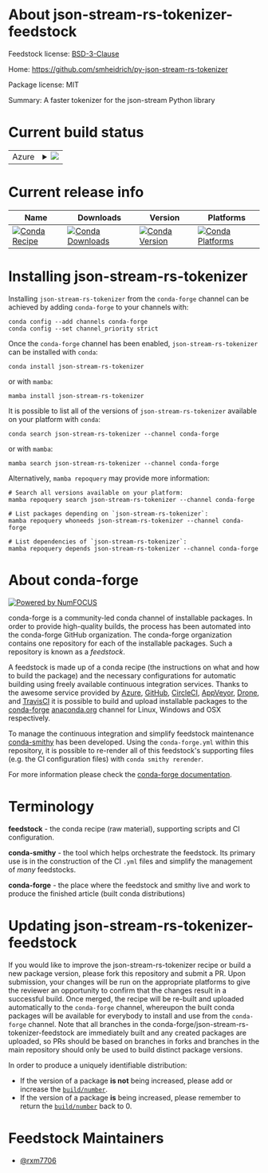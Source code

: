 About json-stream-rs-tokenizer-feedstock
========================================

Feedstock license: [BSD-3-Clause](https://github.com/conda-forge/json-stream-rs-tokenizer-feedstock/blob/main/LICENSE.txt)

Home: https://github.com/smheidrich/py-json-stream-rs-tokenizer

Package license: MIT

Summary: A faster tokenizer for the json-stream Python library

Current build status
====================


<table>
    
  <tr>
    <td>Azure</td>
    <td>
      <details>
        <summary>
          <a href="https://dev.azure.com/conda-forge/feedstock-builds/_build/latest?definitionId=19485&branchName=main">
            <img src="https://dev.azure.com/conda-forge/feedstock-builds/_apis/build/status/json-stream-rs-tokenizer-feedstock?branchName=main">
          </a>
        </summary>
        <table>
          <thead><tr><th>Variant</th><th>Status</th></tr></thead>
          <tbody><tr>
              <td>linux_64_python3.10.____cpython</td>
              <td>
                <a href="https://dev.azure.com/conda-forge/feedstock-builds/_build/latest?definitionId=19485&branchName=main">
                  <img src="https://dev.azure.com/conda-forge/feedstock-builds/_apis/build/status/json-stream-rs-tokenizer-feedstock?branchName=main&jobName=linux&configuration=linux%20linux_64_python3.10.____cpython" alt="variant">
                </a>
              </td>
            </tr><tr>
              <td>linux_64_python3.11.____cpython</td>
              <td>
                <a href="https://dev.azure.com/conda-forge/feedstock-builds/_build/latest?definitionId=19485&branchName=main">
                  <img src="https://dev.azure.com/conda-forge/feedstock-builds/_apis/build/status/json-stream-rs-tokenizer-feedstock?branchName=main&jobName=linux&configuration=linux%20linux_64_python3.11.____cpython" alt="variant">
                </a>
              </td>
            </tr><tr>
              <td>linux_64_python3.12.____cpython</td>
              <td>
                <a href="https://dev.azure.com/conda-forge/feedstock-builds/_build/latest?definitionId=19485&branchName=main">
                  <img src="https://dev.azure.com/conda-forge/feedstock-builds/_apis/build/status/json-stream-rs-tokenizer-feedstock?branchName=main&jobName=linux&configuration=linux%20linux_64_python3.12.____cpython" alt="variant">
                </a>
              </td>
            </tr><tr>
              <td>linux_64_python3.13.____cp313</td>
              <td>
                <a href="https://dev.azure.com/conda-forge/feedstock-builds/_build/latest?definitionId=19485&branchName=main">
                  <img src="https://dev.azure.com/conda-forge/feedstock-builds/_apis/build/status/json-stream-rs-tokenizer-feedstock?branchName=main&jobName=linux&configuration=linux%20linux_64_python3.13.____cp313" alt="variant">
                </a>
              </td>
            </tr><tr>
              <td>linux_64_python3.14.____cp314</td>
              <td>
                <a href="https://dev.azure.com/conda-forge/feedstock-builds/_build/latest?definitionId=19485&branchName=main">
                  <img src="https://dev.azure.com/conda-forge/feedstock-builds/_apis/build/status/json-stream-rs-tokenizer-feedstock?branchName=main&jobName=linux&configuration=linux%20linux_64_python3.14.____cp314" alt="variant">
                </a>
              </td>
            </tr><tr>
              <td>osx_64_python3.10.____cpython</td>
              <td>
                <a href="https://dev.azure.com/conda-forge/feedstock-builds/_build/latest?definitionId=19485&branchName=main">
                  <img src="https://dev.azure.com/conda-forge/feedstock-builds/_apis/build/status/json-stream-rs-tokenizer-feedstock?branchName=main&jobName=osx&configuration=osx%20osx_64_python3.10.____cpython" alt="variant">
                </a>
              </td>
            </tr><tr>
              <td>osx_64_python3.11.____cpython</td>
              <td>
                <a href="https://dev.azure.com/conda-forge/feedstock-builds/_build/latest?definitionId=19485&branchName=main">
                  <img src="https://dev.azure.com/conda-forge/feedstock-builds/_apis/build/status/json-stream-rs-tokenizer-feedstock?branchName=main&jobName=osx&configuration=osx%20osx_64_python3.11.____cpython" alt="variant">
                </a>
              </td>
            </tr><tr>
              <td>osx_64_python3.12.____cpython</td>
              <td>
                <a href="https://dev.azure.com/conda-forge/feedstock-builds/_build/latest?definitionId=19485&branchName=main">
                  <img src="https://dev.azure.com/conda-forge/feedstock-builds/_apis/build/status/json-stream-rs-tokenizer-feedstock?branchName=main&jobName=osx&configuration=osx%20osx_64_python3.12.____cpython" alt="variant">
                </a>
              </td>
            </tr><tr>
              <td>osx_64_python3.13.____cp313</td>
              <td>
                <a href="https://dev.azure.com/conda-forge/feedstock-builds/_build/latest?definitionId=19485&branchName=main">
                  <img src="https://dev.azure.com/conda-forge/feedstock-builds/_apis/build/status/json-stream-rs-tokenizer-feedstock?branchName=main&jobName=osx&configuration=osx%20osx_64_python3.13.____cp313" alt="variant">
                </a>
              </td>
            </tr><tr>
              <td>osx_64_python3.14.____cp314</td>
              <td>
                <a href="https://dev.azure.com/conda-forge/feedstock-builds/_build/latest?definitionId=19485&branchName=main">
                  <img src="https://dev.azure.com/conda-forge/feedstock-builds/_apis/build/status/json-stream-rs-tokenizer-feedstock?branchName=main&jobName=osx&configuration=osx%20osx_64_python3.14.____cp314" alt="variant">
                </a>
              </td>
            </tr><tr>
              <td>win_64_python3.10.____cpython</td>
              <td>
                <a href="https://dev.azure.com/conda-forge/feedstock-builds/_build/latest?definitionId=19485&branchName=main">
                  <img src="https://dev.azure.com/conda-forge/feedstock-builds/_apis/build/status/json-stream-rs-tokenizer-feedstock?branchName=main&jobName=win&configuration=win%20win_64_python3.10.____cpython" alt="variant">
                </a>
              </td>
            </tr><tr>
              <td>win_64_python3.11.____cpython</td>
              <td>
                <a href="https://dev.azure.com/conda-forge/feedstock-builds/_build/latest?definitionId=19485&branchName=main">
                  <img src="https://dev.azure.com/conda-forge/feedstock-builds/_apis/build/status/json-stream-rs-tokenizer-feedstock?branchName=main&jobName=win&configuration=win%20win_64_python3.11.____cpython" alt="variant">
                </a>
              </td>
            </tr><tr>
              <td>win_64_python3.12.____cpython</td>
              <td>
                <a href="https://dev.azure.com/conda-forge/feedstock-builds/_build/latest?definitionId=19485&branchName=main">
                  <img src="https://dev.azure.com/conda-forge/feedstock-builds/_apis/build/status/json-stream-rs-tokenizer-feedstock?branchName=main&jobName=win&configuration=win%20win_64_python3.12.____cpython" alt="variant">
                </a>
              </td>
            </tr><tr>
              <td>win_64_python3.13.____cp313</td>
              <td>
                <a href="https://dev.azure.com/conda-forge/feedstock-builds/_build/latest?definitionId=19485&branchName=main">
                  <img src="https://dev.azure.com/conda-forge/feedstock-builds/_apis/build/status/json-stream-rs-tokenizer-feedstock?branchName=main&jobName=win&configuration=win%20win_64_python3.13.____cp313" alt="variant">
                </a>
              </td>
            </tr><tr>
              <td>win_64_python3.14.____cp314</td>
              <td>
                <a href="https://dev.azure.com/conda-forge/feedstock-builds/_build/latest?definitionId=19485&branchName=main">
                  <img src="https://dev.azure.com/conda-forge/feedstock-builds/_apis/build/status/json-stream-rs-tokenizer-feedstock?branchName=main&jobName=win&configuration=win%20win_64_python3.14.____cp314" alt="variant">
                </a>
              </td>
            </tr>
          </tbody>
        </table>
      </details>
    </td>
  </tr>
</table>

Current release info
====================

| Name | Downloads | Version | Platforms |
| --- | --- | --- | --- |
| [![Conda Recipe](https://img.shields.io/badge/recipe-json--stream--rs--tokenizer-green.svg)](https://anaconda.org/conda-forge/json-stream-rs-tokenizer) | [![Conda Downloads](https://img.shields.io/conda/dn/conda-forge/json-stream-rs-tokenizer.svg)](https://anaconda.org/conda-forge/json-stream-rs-tokenizer) | [![Conda Version](https://img.shields.io/conda/vn/conda-forge/json-stream-rs-tokenizer.svg)](https://anaconda.org/conda-forge/json-stream-rs-tokenizer) | [![Conda Platforms](https://img.shields.io/conda/pn/conda-forge/json-stream-rs-tokenizer.svg)](https://anaconda.org/conda-forge/json-stream-rs-tokenizer) |

Installing json-stream-rs-tokenizer
===================================

Installing `json-stream-rs-tokenizer` from the `conda-forge` channel can be achieved by adding `conda-forge` to your channels with:

```
conda config --add channels conda-forge
conda config --set channel_priority strict
```

Once the `conda-forge` channel has been enabled, `json-stream-rs-tokenizer` can be installed with `conda`:

```
conda install json-stream-rs-tokenizer
```

or with `mamba`:

```
mamba install json-stream-rs-tokenizer
```

It is possible to list all of the versions of `json-stream-rs-tokenizer` available on your platform with `conda`:

```
conda search json-stream-rs-tokenizer --channel conda-forge
```

or with `mamba`:

```
mamba search json-stream-rs-tokenizer --channel conda-forge
```

Alternatively, `mamba repoquery` may provide more information:

```
# Search all versions available on your platform:
mamba repoquery search json-stream-rs-tokenizer --channel conda-forge

# List packages depending on `json-stream-rs-tokenizer`:
mamba repoquery whoneeds json-stream-rs-tokenizer --channel conda-forge

# List dependencies of `json-stream-rs-tokenizer`:
mamba repoquery depends json-stream-rs-tokenizer --channel conda-forge
```


About conda-forge
=================

[![Powered by
NumFOCUS](https://img.shields.io/badge/powered%20by-NumFOCUS-orange.svg?style=flat&colorA=E1523D&colorB=007D8A)](https://numfocus.org)

conda-forge is a community-led conda channel of installable packages.
In order to provide high-quality builds, the process has been automated into the
conda-forge GitHub organization. The conda-forge organization contains one repository
for each of the installable packages. Such a repository is known as a *feedstock*.

A feedstock is made up of a conda recipe (the instructions on what and how to build
the package) and the necessary configurations for automatic building using freely
available continuous integration services. Thanks to the awesome service provided by
[Azure](https://azure.microsoft.com/en-us/services/devops/), [GitHub](https://github.com/),
[CircleCI](https://circleci.com/), [AppVeyor](https://www.appveyor.com/),
[Drone](https://cloud.drone.io/welcome), and [TravisCI](https://travis-ci.com/)
it is possible to build and upload installable packages to the
[conda-forge](https://anaconda.org/conda-forge) [anaconda.org](https://anaconda.org/)
channel for Linux, Windows and OSX respectively.

To manage the continuous integration and simplify feedstock maintenance
[conda-smithy](https://github.com/conda-forge/conda-smithy) has been developed.
Using the ``conda-forge.yml`` within this repository, it is possible to re-render all of
this feedstock's supporting files (e.g. the CI configuration files) with ``conda smithy rerender``.

For more information please check the [conda-forge documentation](https://conda-forge.org/docs/).

Terminology
===========

**feedstock** - the conda recipe (raw material), supporting scripts and CI configuration.

**conda-smithy** - the tool which helps orchestrate the feedstock.
                   Its primary use is in the construction of the CI ``.yml`` files
                   and simplify the management of *many* feedstocks.

**conda-forge** - the place where the feedstock and smithy live and work to
                  produce the finished article (built conda distributions)


Updating json-stream-rs-tokenizer-feedstock
===========================================

If you would like to improve the json-stream-rs-tokenizer recipe or build a new
package version, please fork this repository and submit a PR. Upon submission,
your changes will be run on the appropriate platforms to give the reviewer an
opportunity to confirm that the changes result in a successful build. Once
merged, the recipe will be re-built and uploaded automatically to the
`conda-forge` channel, whereupon the built conda packages will be available for
everybody to install and use from the `conda-forge` channel.
Note that all branches in the conda-forge/json-stream-rs-tokenizer-feedstock are
immediately built and any created packages are uploaded, so PRs should be based
on branches in forks and branches in the main repository should only be used to
build distinct package versions.

In order to produce a uniquely identifiable distribution:
 * If the version of a package **is not** being increased, please add or increase
   the [``build/number``](https://docs.conda.io/projects/conda-build/en/latest/resources/define-metadata.html#build-number-and-string).
 * If the version of a package **is** being increased, please remember to return
   the [``build/number``](https://docs.conda.io/projects/conda-build/en/latest/resources/define-metadata.html#build-number-and-string)
   back to 0.

Feedstock Maintainers
=====================

* [@rxm7706](https://github.com/rxm7706/)

